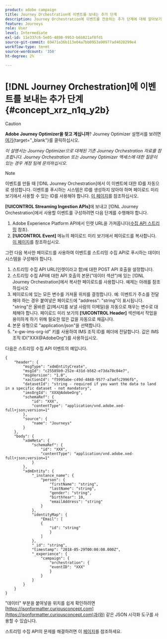 ```yaml
---
product: adobe campaign
title: Journey Orchestration에 이벤트를 보내는 추가 단계
description: Journey Orchestration에 이벤트를 전송하는 추가 단계에 대해 알아보기
feature: Journeys
role: User
level: Intermediate
exl-id: 11e337c6-5e05-4898-9953-b6b821af8fd1
source-git-commit: 69471a36b113e04a7bb0953a90977ad4020299e4
workflow-type: tm+mt
source-wordcount: '350'
ht-degree: 2%

---
```


# [!DNL Journey Orchestration]에 이벤트를 보내는 추가 단계 {#concept_xrz_n1q_y2b}



>[!CAUTION]
>
>**Adobe Journey Optimizer을 찾고 계십니까**? Journey Optimizer 설명서를 보려면 [여기](https://experienceleague.adobe.com/ko/docs/journey-optimizer/using/ajo-home){target="_blank"}를 클릭하십시오.
>
>
>_이 설명서는 Journey Optimizer으로 대체된 기존 Journey Orchestration 자료를 참조합니다. Journey Orchestration 또는 Journey Optimizer 액세스에 대한 질문이 있는 경우 계정 팀에 문의하십시오._


>[!NOTE]
>
>이벤트를 만들 때 [!DNL Journey Orchestration]에서 이 이벤트에 대한 ID를 자동으로 생성합니다. 이벤트를 푸시하는 시스템은 ID를 생성하지 않아야 하며 페이로드 미리 보기에서 사용할 수 있는 ID를 사용해야 합니다. [이 페이지](../event/previewing-the-payload.md)를 참조하십시오.

**[!UICONTROL Streaming Ingestion APIs]**&#x200B;에 보내고 [!DNL Journey Orchestration]에서 사용할 이벤트를 구성하려면 다음 단계를 수행해야 합니다.

1. Adobe Experience Platform API에서 인렛 URL을 가져옵니다([수집 API 스트리밍](https://experienceleague.adobe.com/docs/experience-platform/ingestion/streaming/overview.html?lang=ko) 참조).
1. **[!UICONTROL Event]** 메뉴의 페이로드 미리 보기에서 페이로드를 복사합니다. [이 페이지](../event/defining-the-payload-fields.md)를 참조하십시오.

그런 다음 복사한 페이로드를 사용하여 이벤트를 스트리밍 수집 API로 푸시하는 데이터 시스템을 구성해야 합니다.

1. 스트리밍 수집 API URL(인렛이라고 함)에 대한 POST API 호출을 설정합니다.
1. 스트리밍 수집 API에 대한 API 호출의 본문(&quot;데이터 섹션&quot;)에 있는 [!DNL Journey Orchestration]에서 복사한 페이로드를 사용합니다. 예제는 아래를 참조하십시오
1. 페이로드에 있는 모든 변수를 가져올 위치를 결정합니다. 예: 이벤트가 주소를 전달해야 하는 경우 붙여넣은 페이로드에 &quot;address&quot;: &quot;string&quot;이 표시됩니다. &quot;string&quot;은 올바른 값(메시지를 보낼 사람의 이메일)을 자동으로 채우는 변수로 대체해야 합니다. 페이로드 미리 보기의 **[!UICONTROL Header]** 섹션에서 작업을 용이하게 하기 위해 필요한 많은 값을 자동으로 채웁니다.
1. 본문 유형으로 &quot;application/json&quot;을 선택합니다.
1. &quot;x-gw-ims-org-id&quot; 키를 사용하여 IMS 조직 ID를 헤더에 전달합니다. 값은 IMS 조직 ID(&quot;XXX@AdobeOrg&quot;)를 사용하십시오.

다음은 스트리밍 수집 API 이벤트의 예입니다.

```
{
    "header": {
        "msgType": "xdmEntityCreate",
        "msgId": "c25585b9-252e-431d-b562-e73da70c04e7",
        "msgVersion": "1.0",
        "xactionId": "f5995abe-c49d-4848-9577-a7a4fc2996fb",
        "datasetId": "string - required if you want the data to land in a specific dataset - not mandatory",
        "imsOrgId": "XXX@AdobeOrg",
        "schemaRef": {
            "id": "XXX",
            "contentType": "application/vnd.adobe.xed-full+json;version=1"
        },
        "source": {
            "name": "Journeys"
        }
    },
    "body": {
        "xdmMeta": {
            "schemaRef": {
                "id": "XXX",
                "contentType": "application/vnd.adobe.xed-full+json;version=1"
            }
        },
        "xdmEntity": {
            "_instance_name": {
                "person": {
                    "firstName": "string",
                    "lastName": "string",
                    "gender": "string",
                    "birthYear": 10,
                    "emailAddress": "string"
                }
            },
            "identityMap": {
                "Email": [
                {
                    "id": "string"
                    }
                ]
            },
            "_id": "string",
            "timestamp": "2018-05-29T00:00:00.000Z",
            "_experience": {
                "campaign": {
                    "orchestration": {
                    "eventID": "XXX"
                    }
                }
            }
        }
    }
}
```

&quot;데이터&quot; 부분을 붙여넣을 위치를 쉽게 확인하려면 [https://jsonformatter.curiousconcept.com](https://jsonformatter.curiousconcept.com)과(와) 같은 JSON 시각화 도구를 사용할 수 있습니다.

스트리밍 수집 API의 문제를 해결하려면 이 [페이지](https://experienceleague.adobe.com/docs/experience-platform/ingestion/streaming/troubleshooting.html?lang=ko)를 참조하세요.

